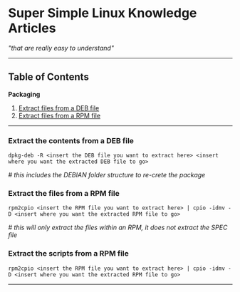 # Super Simple Linux Knowledge Articles #
*"that are really easy to understand"*

---

## Table of Contents ##

**Packaging**
1. [Extract files from a DEB file](#extract-files-from-a-deb-file)
1. [Extract files from a RPM file](#extract-files-from-a-rpm-file)

---

### Extract the contents from a DEB file ###

```console
dpkg-deb -R <insert the DEB file you want to extract here> <insert where you want the extracted DEB file to go>
```
*# this includes the DEBIAN folder structure to re-crete the package*

### Extract the files from a RPM file ###

```console
rpm2cpio <insert the RPM file you want to extract here> | cpio -idmv -D <insert where you want the extracted RPM file to go>
```
*# this will only extract the files within an RPM, it does not extract the SPEC file*

### Extract the scripts from a RPM file ###

```console
rpm2cpio <insert the RPM file you want to extract here> | cpio -idmv -D <insert where you want the extracted RPM file to go>
```

---

